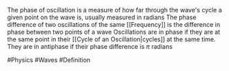 The phase of oscillation is a measure of how far through the wave's cycle a given point on the wave is, usually measured in radians
The phase difference of two oscillations of the same [[Frequency]] is the difference in phase between two points of a wave
Oscillations are in phase if they are at the same point in their [[Cycle of an Oscillation|cycles]] at the same time. They are in antiphase if their phase difference is $\pi$ radians

#Physics #Waves #Definition